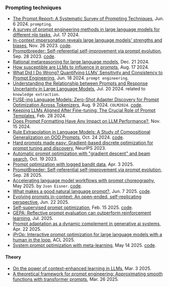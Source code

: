 
### Prompting techniques

- [The Prompt Report: A Systematic Survey of Prompting Techniques](https://arxiv.org/abs/2406.06608), Jun. 6 2024. `prompting`.
- [A survey of prompt engineering methods in large language models for different nlp tasks](https://arxiv.org/pdf/2407.12994), Jul. 17 2024.
- [In-context impersonation reveals large language models' strengths and biases](https://arxiv.org/pdf/2305.14930), Nov. 26 2023. [code](https://github.com/ExplainableML/in-context-impersonation).
- [Promptbreeder: Self-referential self-improvement via prompt evolution](https://arxiv.org/pdf/2309.16797), Sep. 28 2023. [code](https://github.com/vaughanlove/PromptBreeder).
- [Rational metareasoning for large language models](https://arxiv.org/pdf/2410.05563), Dec. 21 2024.
- [How susceptible are LLMs to influence in prompts](https://arxiv.org/pdf/2408.11865), Aug. 17 2024.
- [What Did I Do Wrong? Quantifying LLMs’ Sensitivity and Consistency to Prompt Engineering](https://arxiv.org/pdf/2406.12334), Jun. 18 2024. `prompt engineering`.
- [Understanding the Relationship between Prompts and Response Uncertainty in Large Language Models](https://arxiv.org/pdf/2407.14845), Jul. 20 2024. related to `knowledge extraction`.
- [FUSE-ing Language Models: Zero-Shot Adapter Discovery for Prompt Optimization Across Tokenizers](https://arxiv.org/pdf/2408.04816), Aug. 9 2024. `COLM2024`. [code](https://github.com/jnwilliams/FUSE_prompt_inversion).
- [Keeping LLMs Aligned After Fine-tuning: The Crucial Role of Prompt Templates](https://arxiv.org/pdf/2402.18540), Feb. 28 2024.
- [Does Prompt Formatting Have Any Impact on LLM Performance?](https://arxiv.org/pdf/2411.10541), Nov. 15 2024.
- [Rule Extrapolation in Language Models: A Study of Compositional Generalization on OOD Prompts](https://arxiv.org/pdf/2409.13728), Oct. 24 2024. [code](https://github.com/meszarosanna/rule_extrapolation).
- [Hard prompts made easy: Gradient-based discrete optimization for prompt tuning and discovery](https://proceedings.neurips.cc/paper_files/paper/2023/file/a00548031e4647b13042c97c922fadf1-Paper-Conference.pdf), NeurIPS 2023.
- [Automatic prompt optimization with "gradient descent" and beam search](https://arxiv.org/pdf/2305.03495), Oct. 19 2023.
- [Prompt optimization with logged bandit data](https://arxiv.org/pdf/2504.02646), Apr. 3 2025.
- [PromptBreeder: Self-referential self-improvement via prompt evolution](https://arxiv.org/pdf/2309.16797), Sep. 28 2025.
- [Accelerating language model workflows with prompt choreography](https://blog.tjbai.com/prompt_choreography.pdf), May 2025. by `Json Eisner`. [code](https://github.com/tjbai/choreo).
- [What makes a good natural language prompt?](https://arxiv.org/pdf/2506.06950), Jun. 7 2025. [code](https://github.com/dxlong2000/NLPromptEval).
- [Evolving prompts in-context: An open-ended, self-replicating perspective](https://arxiv.org/pdf/2506.17930), Jun. 22 2025.
- [Self-supervised prompt optimization](https://arxiv.org/pdf/2502.06855), Feb. 15 2025. [code](https://github.com/FoundationAgents/MetaGPT).
- [GEPA: Reflective prompt evaluation can outperform reinforcement learning](https://arxiv.org/abs/2507.19457), Jul. 2025.
- [Prompt adaptation as a dynamic complement in generative ai systems](https://arxiv.org/pdf/2407.14333v5), Apr. 22 2025.
- [iPrOp: Interactive prompt optimization for large language models with a human in the loop](https://aclanthology.org/2025.acl-srw.18.pdf), ACL 2025.
- [System prompt optimization with meta-learning](https://arxiv.org/pdf/2505.09666), May 14 2025. [code](https://github.com/Dozi01/MetaSPO).

#### Theory

- [On the power of context-enhanced learning in LLMs](https://arxiv.org/pdf/2503.01821), Mar. 3 2025.
- [A theoretical framework for prompt engineering: Approximating smooth functions with transformer prompts](https://arxiv.org/pdf/2503.20561), Mar. 26 2025.


